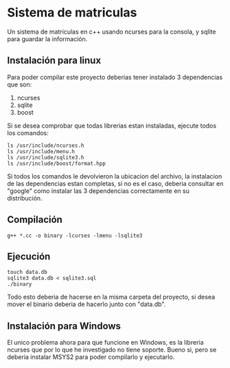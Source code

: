 # Sistema de matriculas

Un sistema de matriculas en c++ usando ncurses para la consola, y sqlite para guardar la
información.

## Instalación para linux

Para poder compilar este proyecto deberias tener instalado 3 dependencias que son: 

1. ncurses
2. sqlite
3. boost

Si se desea comprobar que todas librerias estan instaladas, ejecute todos los comandos:

	ls /usr/include/ncurses.h
	ls /usr/include/menu.h
	ls /usr/include/sqlite3.h
	ls /usr/include/boost/format.hpp

Si todos los comandos le devolvieron la ubicacion del archivo, la instalacion de las 
dependencias estan completas, si no es el caso, deberia consultar en "google" como 
instalar las 3 dependencias correctamente en su distribución.

## Compilación

	g++ *.cc -o binary -lcurses -lmenu -lsqlite3

## Ejecución

	touch data.db
	sqlite3 data.db < sqlite3.sql
	./binary

Todo esto deberia de hacerse en la misma carpeta del proyecto, si desea mover el binario
deberia de hacerlo junto con "data.db".

## Instalación para Windows

El unico problema ahora para que funcione en Windows, es la libreria ncurses que por lo
que he investigado no tiene soporte. Bueno si, pero se deberia instalar MSYS2 para poder 
compilarlo y ejecutarlo.

